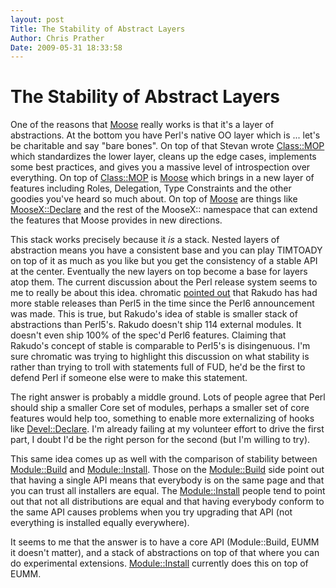 ```yaml
---
layout: post
Title: The Stability of Abstract Layers  
Author: Chris Prather
Date: 2009-05-31 18:33:58
---
```


# The Stability of Abstract Layers
One of the reasons that [Moose][1] really works is that it's a layer of
abstractions. At the bottom you have Perl's native OO layer which is ... let's
be charitable and say "bare bones". On top of that Stevan wrote
[Class::MOP][2] which standardizes the lower layer, cleans up the edge cases,
implements some best practices, and gives you a massive level of introspection
over everything. On top of [Class::MOP][2] is [Moose][1] which brings in a new
layer of features including Roles, Delegation, Type Constraints and the other
goodies you've heard so much about. On top of [Moose][1] are things like
[MooseX::Declare][3] and the rest of the MooseX:: namespace that can extend
the features that Moose provides in new directions.

This stack works precisely because it *is* a stack. Nested layers of
abstraction means you have a consistent base and you can play TIMTOADY on top
of it as much as you like but you get the consistency of a stable API at the
center. Eventually the new layers on top become a base for layers atop them.
The current discussion about the Perl release system seems to me to really be
about this idea. chromatic [pointed out][7] that Rakudo has had more stable
releases than Perl5 in the time since the Perl6 announcement was made. This is
true, but Rakudo's idea of stable is smaller stack of abstractions than
Perl5's. Rakudo doesn't ship 114 external modules. It doesn't even ship 100%
of the spec'd Perl6 features. Claiming that Rakudo's concept of stable is
comparable to Perl5's is disingenuous. I'm sure chromatic was trying to
highlight this discussion on what stability is rather than trying to troll
with statements full of FUD, he'd be the first to defend Perl if someone else
were to make this statement.

The right answer is probably a middle ground. Lots of people agree that Perl
should ship a smaller Core set of modules, perhaps a smaller set of core
features would help too, something to enable more externalizing of hooks like
[Devel::Declare][6]. I'm already failing at my volunteer effort to drive the
first part, I doubt I'd be the right person for the second (but I'm willing to
try).

This same idea comes up as well with the comparison of stability between
[Module::Build][4] and [Module::Install][5]. Those on the [Module::Build][5]
side point out that having a single API means that everybody is on the same
page and that you can trust all installers are equal. The [Module::Install][6]
people tend to point out that not all distributions are equal and that having
everybody conform to the same API causes problems when you try upgrading that
API (not everything is installed equally everywhere).

It seems to me that the answer is to have a core API (Module::Build, EUMM it
doesn't matter), and a stack of abstractions on top of that where you can do
experimental extensions. [Module::Install][8] currently does this on top of
EUMM.

[1]: http://moose.perl.org
[2]: http://search.cpan.org/dist/Class-MOP
[3]: http://search.cpan.org/dist/MooseX-Declare
[4]: http://search.cpan.org/dist/Module-Build
[5]: http://search.cpan.org/dist/Module-Install
[6]: http://search.cpan.org/dist/Devel-Declare
[7]: http://use.perl.org/~chromatic/journal/39046
[8]: http://search.cpan.org/dist/Module-Install
